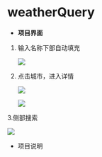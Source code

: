 # weatherQuery
* **项目界面**

1. 输入名称下部自动填充

   ![](https://pic.imgdb.cn/item/621c6b1c2ab3f51d912d50b0.png)

2. 点击城市，进入详情

   ![](https://pic.imgdb.cn/item/621c6b572ab3f51d912de628.png)

   ![](https://pic.imgdb.cn/item/621c6b9c2ab3f51d912e8a65.png)

3.侧部搜索

   ![](https://pic.imgdb.cn/item/621c6c852ab3f51d9130963c.png)

* 项目说明

  
